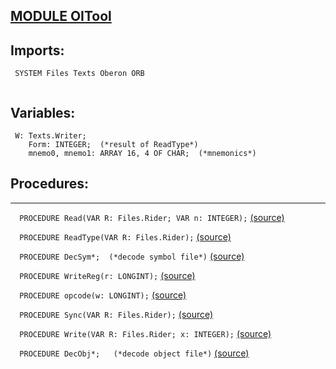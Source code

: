 
## [MODULE OITool](https://github.com/io-core/Build/blob/main/OITool.Mod)

  ## Imports:
` SYSTEM Files Texts Oberon ORB`

```
```
## Variables:
```
 W: Texts.Writer;
    Form: INTEGER;  (*result of ReadType*)
    mnemo0, mnemo1: ARRAY 16, 4 OF CHAR;  (*mnemonics*)

```
## Procedures:
---

`  PROCEDURE Read(VAR R: Files.Rider; VAR n: INTEGER);` [(source)](https://github.com/io-orig/System/blob/main/OITool.Mod#L15)


`  PROCEDURE ReadType(VAR R: Files.Rider);` [(source)](https://github.com/io-orig/System/blob/main/OITool.Mod#L21)


`  PROCEDURE DecSym*;  (*decode symbol file*)` [(source)](https://github.com/io-orig/System/blob/main/OITool.Mod#L67)


`  PROCEDURE WriteReg(r: LONGINT);` [(source)](https://github.com/io-orig/System/blob/main/OITool.Mod#L108)


`  PROCEDURE opcode(w: LONGINT);` [(source)](https://github.com/io-orig/System/blob/main/OITool.Mod#L118)


`  PROCEDURE Sync(VAR R: Files.Rider);` [(source)](https://github.com/io-orig/System/blob/main/OITool.Mod#L153)


`  PROCEDURE Write(VAR R: Files.Rider; x: INTEGER);` [(source)](https://github.com/io-orig/System/blob/main/OITool.Mod#L158)


`  PROCEDURE DecObj*;   (*decode object file*)` [(source)](https://github.com/io-orig/System/blob/main/OITool.Mod#L162)


